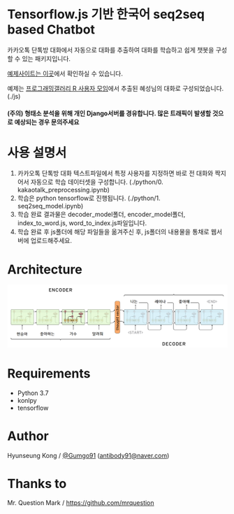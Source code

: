 # Tensorflow.js 기반 한국어 seq2seq based Chatbot
카카오톡 단톡방 대화에서 자동으로 대화를 추출하여 대화를 학습하고 쉽게 챗봇을 구성할 수 있는 패키지입니다.

[예제사이트는 이곳](http://blcat.kr/aichat/)에서 확인하실 수 있습니다.

예제는 [프로그래밍갤러리 R 사용자 모임](https://open.kakao.com/o/gucyTGFb)에서 추출된 혜성님의 대화로 구성되었습니다.(./js)

#### (주의) 형태소 분석을 위해 개인 Django서버를 경유합니다. 많은 트래픽이 발생할 것으로 예상되는 경우 문의주세요


# 사용 설명서

1. 카카오톡 단톡방 대화 텍스트파일에서 특정 사용자를 지정하면 바로 전 대화와 짝지어서 자동으로 학습 데이터셋을 구성합니다. (./python/0. kakaotalk_preprocessing.ipynb)
2. 학습은 python tensorflow로 진행됩니다. (./python/1. seq2seq_model.ipynb)
3. 학습 완료 결과물은 decoder_model폴더, encoder_model폴더, index_to_word.js, word_to_index.js파일입니다.
4. 학습 완료 후 js폴더에 해당 파일들을 옮겨주신 후, js폴더의 내용물을 통채로 웹서버에 업로드해주세요.

# Architecture
![images](images/lstm.png) 

# Requirements
- Python 3.7
- konlpy
- tensorflow

# Author
Hyunseung Kong / [@Gumgo91](https://github.com/Gumgo91) (antibody91@naver.com)

# Thanks to
Mr. Question Mark / https://github.com/mrquestion


